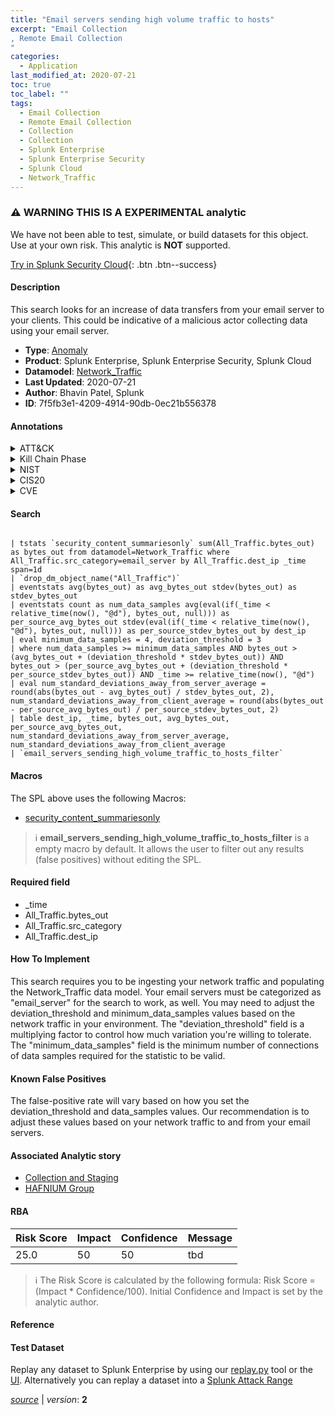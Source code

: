 ```yaml
---
title: "Email servers sending high volume traffic to hosts"
excerpt: "Email Collection
, Remote Email Collection
"
categories:
  - Application
last_modified_at: 2020-07-21
toc: true
toc_label: ""
tags:
  - Email Collection
  - Remote Email Collection
  - Collection
  - Collection
  - Splunk Enterprise
  - Splunk Enterprise Security
  - Splunk Cloud
  - Network_Traffic
---
```


### :warning: WARNING THIS IS A EXPERIMENTAL analytic
We have not been able to test, simulate, or build datasets for this object. Use at your own risk. This analytic is **NOT** supported.


[Try in Splunk Security Cloud](https://www.splunk.com/en_us/products/cyber-security.html){: .btn .btn--success}

#### Description

This search looks for an increase of data transfers from your email server to your clients. This could be indicative of a malicious actor collecting data using your email server.

- **Type**: [Anomaly](https://github.com/splunk/security_content/wiki/Detection-Analytic-Types)
- **Product**: Splunk Enterprise, Splunk Enterprise Security, Splunk Cloud
- **Datamodel**: [Network_Traffic](https://docs.splunk.com/Documentation/CIM/latest/User/NetworkTraffic)
- **Last Updated**: 2020-07-21
- **Author**: Bhavin Patel, Splunk
- **ID**: 7f5fb3e1-4209-4914-90db-0ec21b556378


#### Annotations

<details>
  <summary>ATT&CK</summary>

<div markdown="1">


| ID             | Technique        |  Tactic             |
| -------------- | ---------------- |-------------------- |
| [T1114](https://attack.mitre.org/techniques/T1114/) | Email Collection | Collection |

| [T1114.002](https://attack.mitre.org/techniques/T1114/002/) | Remote Email Collection | Collection |

</div>
</details>


<details>
  <summary>Kill Chain Phase</summary>

<div markdown="1">

* Actions on Objectives


</div>
</details>


<details>
  <summary>NIST</summary>

<div markdown="1">

* PR.PT
* DE.CM
* DE.AE



</div>
</details>

<details>
  <summary>CIS20</summary>

<div markdown="1">

* CIS 7



</div>
</details>

<details>
  <summary>CVE</summary>

<div markdown="1">


</div>
</details>

#### Search 

```

| tstats `security_content_summariesonly` sum(All_Traffic.bytes_out) as bytes_out from datamodel=Network_Traffic where All_Traffic.src_category=email_server by All_Traffic.dest_ip _time span=1d 
| `drop_dm_object_name("All_Traffic")` 
| eventstats avg(bytes_out) as avg_bytes_out stdev(bytes_out) as stdev_bytes_out 
| eventstats count as num_data_samples avg(eval(if(_time < relative_time(now(), "@d"), bytes_out, null))) as per_source_avg_bytes_out stdev(eval(if(_time < relative_time(now(), "@d"), bytes_out, null))) as per_source_stdev_bytes_out by dest_ip 
| eval minimum_data_samples = 4, deviation_threshold = 3 
| where num_data_samples >= minimum_data_samples AND bytes_out > (avg_bytes_out + (deviation_threshold * stdev_bytes_out)) AND bytes_out > (per_source_avg_bytes_out + (deviation_threshold * per_source_stdev_bytes_out)) AND _time >= relative_time(now(), "@d") 
| eval num_standard_deviations_away_from_server_average = round(abs(bytes_out - avg_bytes_out) / stdev_bytes_out, 2), num_standard_deviations_away_from_client_average = round(abs(bytes_out - per_source_avg_bytes_out) / per_source_stdev_bytes_out, 2) 
| table dest_ip, _time, bytes_out, avg_bytes_out, per_source_avg_bytes_out, num_standard_deviations_away_from_server_average, num_standard_deviations_away_from_client_average 
| `email_servers_sending_high_volume_traffic_to_hosts_filter`
```

#### Macros
The SPL above uses the following Macros:
* [security_content_summariesonly](https://github.com/splunk/security_content/blob/develop/macros/security_content_summariesonly.yml)

> :information_source:
> **email_servers_sending_high_volume_traffic_to_hosts_filter** is a empty macro by default. It allows the user to filter out any results (false positives) without editing the SPL.

#### Required field
* _time
* All_Traffic.bytes_out
* All_Traffic.src_category
* All_Traffic.dest_ip


#### How To Implement
This search requires you to be ingesting your network traffic and populating the Network_Traffic data model.  Your email servers must be categorized as "email_server" for the search to work, as well. You may need to adjust the deviation_threshold and minimum_data_samples values based on the network traffic in your environment. The "deviation_threshold" field is a multiplying factor to control how much variation you're willing to tolerate. The "minimum_data_samples" field is the minimum number of connections of data samples required for the statistic to be valid.

#### Known False Positives
The false-positive rate will vary based on how you set the deviation_threshold and data_samples values. Our recommendation is to adjust these values based on your network traffic to and from your email servers.

#### Associated Analytic story
* [Collection and Staging](/stories/collection_and_staging)
* [HAFNIUM Group](/stories/hafnium_group)




#### RBA

| Risk Score  | Impact      | Confidence   | Message      |
| ----------- | ----------- |--------------|--------------|
| 25.0 | 50 | 50 | tbd |


> :information_source:
> The Risk Score is calculated by the following formula: Risk Score = (Impact * Confidence/100). Initial Confidence and Impact is set by the analytic author. 

#### Reference


#### Test Dataset
Replay any dataset to Splunk Enterprise by using our [replay.py](https://github.com/splunk/attack_data#using-replaypy) tool or the [UI](https://github.com/splunk/attack_data#using-ui).
Alternatively you can replay a dataset into a [Splunk Attack Range](https://github.com/splunk/attack_range#replay-dumps-into-attack-range-splunk-server)



[*source*](https://github.com/splunk/security_content/tree/develop/detections/experimental/application/email_servers_sending_high_volume_traffic_to_hosts.yml) \| *version*: **2**